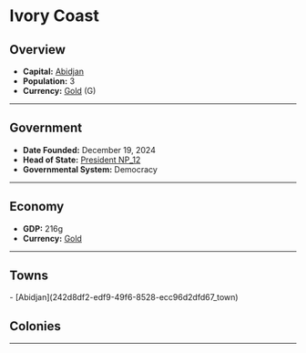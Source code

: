 <!--UNDEDITED FILE, remove this entire line if this file has been edited!-->
# <!--NAME-->Ivory Coast<!--NAME-->

## Overview

- **Capital:** <!--CAPITAL_LINK-->[Abidjan](242d8df2-edf9-49f6-8528-ecc96d2dfd67_town)<!--CAPITAL_LINK-->
- **Population:** <!--POPULATION-->3<!--POPULATION-->
- **Currency:** <!--CURRENCY_LINK-->[Gold](Gold_currency)<!--CURRENCY_LINK--> (<!--CURRENCY_ABV-->G<!--CURRENCY_ABV-->)

---

## Government

- **Date Founded:** <!--FOUNDED-->December 19, 2024<!--FOUNDED-->
- **Head of State:** <!--LEADER_TITLE_LINK-->[President NP_12](NP_12_user)<!--LEADER_TITLE_LINK-->
- **Governmental System:** <!--GOVERNMENT-->Democracy<!--GOVERNMENT-->

---

## Economy

- **GDP:** <!--GDP-->216g<!--GDP-->
- **Currency:** <!--CURRENCY_LINK-->[Gold](Gold_currency)<!--CURRENCY_LINK-->

---

## Towns

<!--TOWNS-->- [Abidjan](242d8df2-edf9-49f6-8528-ecc96d2dfd67_town)<!--TOWNS-->

## Colonies

<!--COLONIES--><!--COLONIES-->

---